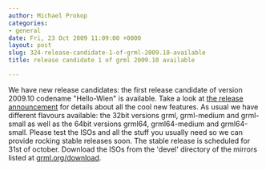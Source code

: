 ```yaml
---
author: Michael Prokop
categories:
- general
date: Fri, 23 Oct 2009 11:09:00 +0000
layout: post
slug: 324-release-candidate-1-of-grml-2009.10-available
title: release candidate 1 of grml 2009.10 available

---
```

We have new release candidates: the first release candidate of version 2009\.10 codename "Hello\-Wien" is available. Take a look at [the release announcement](http://grml.org/changelogs/README-grml-2009.10/) for details about all the cool new features. As usual we have different flavours available: the 32bit versions grml, grml\-medium and grml\-small as well as the 64bit versions grml64, grml64\-medium and grml64\-small.
Please test the ISOs and all the stuff you usually need so we can provide rocking stable releases soon. The stable release is scheduled for 31st of october. Download the ISOs from the 'devel' directory of the mirrors listed at [grml.org/download](http://grml.org/download/).

